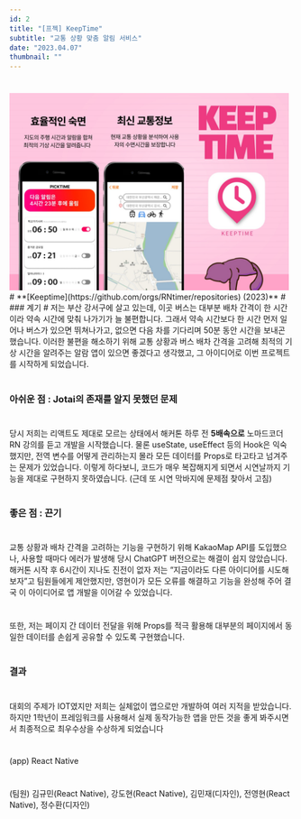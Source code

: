 ```yaml
---
id: 2
title: "[프젝] KeepTime"
subtitle: "교통 상황 맞춤 알림 서비스"
date: "2023.04.07"
thumbnail: ""
---
```

#
<img src="../../static/image/KEEPTIME1.png" height="350px">
#
**[Keeptime](https://github.com/orgs/RNtimer/repositories) (2023)**
#
### 계기
#
저는 부산 강서구에 살고 있는데, 이곳 버스는 대부분 배차 간격이 한 시간이라 약속 시간에 맞춰 나가기가 늘 불편합니다. 그래서 약속 시간보다 한 시간 먼저 일어나 버스가 있으면 뛰쳐나가고, 없으면 다음 차를 기다리며 50분 동안 시간을 보내곤 했습니다. 이러한 불편을 해소하기 위해 교통 상황과 버스 배차 간격을 고려해 최적의 기상 시간을 알려주는 알람 앱이 있으면 좋겠다고 생각했고, 그 아이디어로 이번 프로젝트를 시작하게 되었습니다.

#
### 아쉬운 점 : Jotai의 존재를 알지 못했던 문제
#
당시 저희는 리액트도 제대로 모르는 상태에서 해커톤 하루 전 __5배속으로__ 노마드코더 RN 강의를 듣고 개발을 시작했습니다. 물론 useState, useEffect 등의 Hook은 익숙했지만, 전역 변수를 어떻게 관리하는지 몰라 모든 데이터를 Props로 타고타고 넘겨주는 문제가 있었습니다.
이렇게 하다보니, 코드가 매우 복잡해지게 되면서 시연날까지 기능을 제대로 구현하지 못하였습니다. (근데 또 시연 막바지에 문제점 찾아서 고침) 

#
### 좋은 점 : 끈기
#

교통 상황과 배차 간격을 고려하는 기능을 구현하기 위해 KakaoMap API를 도입했으나, 사용할 때마다 에러가 발생해 당시 ChatGPT 버전으로는 해결이 쉽지 않았습니다. 해커톤 시작 후 6시간이 지나도 진전이 없자 저는 “지금이라도 다른 아이디어를 시도해보자”고 팀원들에게 제안했지만, 영현이가 모든 오류를 해결하고 기능을 완성해 주어 결국 이 아이디어로 앱 개발을 이어갈 수 있었습니다.
#
또한, 저는 페이지 간 데이터 전달을 위해 Props를 적극 활용해 대부분의 페이지에서 동일한 데이터를 손쉽게 공유할 수 있도록 구현했습니다.

#
### 결과
#

대회의 주제가 IOT였지만 저희는 실체없이 앱으로만 개발하여 여러 지적을 받았습니다. 하지만 1학년이 프레임워크를 사용해서 실제 동작가능한 앱을 만든 것을 좋게 봐주시면서 최종적으로 최우수상을 수상하게 되었습니다

#
(app) React Native
#
(팀원) 김규민(React Native), 강도현(React Native), 김민재(디자인), 전영현(React Native), 정수환(디자인)
#